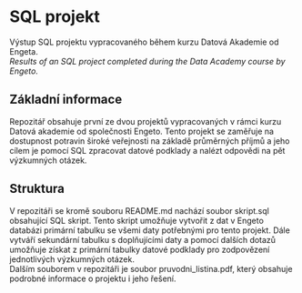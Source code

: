 # SQL projekt
Výstup SQL projektu vypracovaného během kurzu Datová Akademie od Engeta.  
_Results of an SQL project completed during the Data Academy course by Engeto._
## Základní informace
Repozitář obsahuje první ze dvou projektů vypracovaných v rámci kurzu Datová akademie od společnosti Engeto. Tento projekt se zaměřuje na dostupnost potravin široké veřejnosti na základě průměrných příjmů a jeho cílem je pomocí SQL zpracovat datové podklady a nalézt odpovědi na pět výzkumných otázek.
## Struktura
V repozitáři se kromě souboru README.md nachází soubor skript.sql obsahující SQL skript. Tento skript umožňuje vytvořit z dat v Engeto databázi primární tabulku se všemi daty potřebnými pro tento projekt. Dále vytváří sekundární tabulku s doplňujícími daty a pomocí dalších dotazů umožňuje získat z primární tabulky datové podklady pro zodpovězení jednotlivých výzkumných otázek.  
Dalším souborem v repozitáři je soubor pruvodni_listina.pdf, který obsahuje podrobné informace o projektu i jeho řešení.
